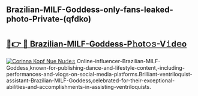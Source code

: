 ## Brazilian-MILF-Goddess-only-fans​-leaked-photo​-Private-(qfdko)


# <h2><a href="https://mediaupload.pro?title=Brazilian-MILF-Goddess&ref=git">🔗👉 🔴 Brazilian-MILF-Goddess-P𝚑ot𝚘𝚜-V𝚒d𝚎o</a></h2>

[![Corinna Kopf Nue Nu𝚍e𝚜](https://i.imgur.com/0qMVB7G.gif)](https://mediaupload.pro?title=Brazilian-MILF-Goddess&ref=git)
Online-influencer-Brazilian-MILF-Goddess,known-for-publishing-dance-and-lifestyle-content,-including-performances-and-vlogs-on-social-media-platforms.Brilliant-ventriloquist-assistant-Brazilian-MILF-Goddess,celebrated-for-their-exceptional-abilities-and-accomplishments-in-assisting-ventriloquists.  